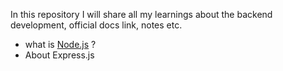 In this repository I will share all my learnings about the backend development, official docs link, notes etc.
- what is [Node.js](/1-learning%20Node.js/Nodejs.md) ?
- About Express.js